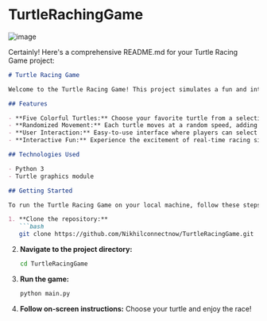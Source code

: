 # TurtleRachingGame
![image](https://github.com/Nikhilconnectnow/TurtleRacingGame/assets/171763911/f5114d9b-0c39-4898-991c-8d9b5ed71c81)

Certainly! Here's a comprehensive README.md for your Turtle Racing Game project:

```markdown
# Turtle Racing Game

Welcome to the Turtle Racing Game! This project simulates a fun and interactive racing game using Python's Turtle graphics module. Players can choose their turtle and watch it compete against others in a thrilling race to the finish line.

## Features

- **Five Colorful Turtles:** Choose your favorite turtle from a selection of five vibrant colors.
- **Randomized Movement:** Each turtle moves at a random speed, adding unpredictability to the race.
- **User Interaction:** Easy-to-use interface where players can select their turtle and restart the game.
- **Interactive Fun:** Experience the excitement of real-time racing simulation with simple controls.

## Technologies Used

- Python 3
- Turtle graphics module

## Getting Started

To run the Turtle Racing Game on your local machine, follow these steps:

1. **Clone the repository:**
   ```bash
   git clone https://github.com/Nikhilconnectnow/TurtleRacingGame.git
   ```

2. **Navigate to the project directory:**
   ```bash
   cd TurtleRacingGame
   ```

3. **Run the game:**
   ```bash
   python main.py
   ```

4. **Follow on-screen instructions:** Choose your turtle and enjoy the race!





 


